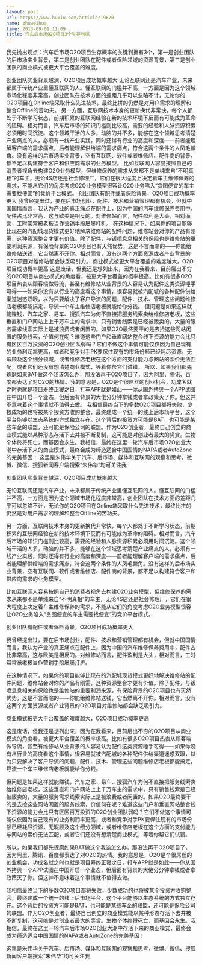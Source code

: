```yaml
---
layout: post
url: https://www.huxiu.com/article/19670
name: zhuweihua
time: 2013-09-01 11:09
title: 汽车后市场O2O项目3个生存判据
---
```

我先抛出观点：汽车后市场O2O项目生存概率的关键判据有3个，第一是创业团队的后市场实业背景，第二是创业团队在配件或者保险领域的资源背景，第三是创业团队的商业模式被更大平台覆盖的难度。

创业团队实业背景越深，O2O项目成功概率越大 无论互联网还是汽车产业，未来都属于传统产业里懂互联网的人。懂互联网的门槛并不高，一方面是因为这个领域市场化程度非常高，创业团队在技术方面的差距几乎可以忽略不计，无论你的O2O项目在Online端采取什么先进技术，最终比拼的仍然是对用户需求的理解和整合Offline的苦功夫。 另一方面，互联网技术本身的更新换代非常快，每个人都处于不断学习状态，前期积累的互联网经验在新的技术环境下反而有可能成为革命的阻碍。相对而言，汽车后市场的知识门槛则比较高，需要的经验和人脉资源积累必须用时间沉淀。这个领域干活的人多，动脑的并不多，能够在这个领域思考清楚产业痛点的人，必须有一线产业实践，同时还得有行业的高度和深度——前者能理解客户端的需求痛点，后者能理解供给端的需求痛点，符合这两个条件的人凤毛麟角。没有这样的后市场实业背景，空有互联网、软件或者维修店、配件商的背景，都不足以构建符合客户和供应商需求的业务模型。 比如互联网人容易按照自己的消费者视角去构建O2O业务模型，但维修保养的需求从来都不是单纯来自“不明真相”的车主，无论4S店还是社会修理厂，它们在很大程度上决定着车主维修保养的需求，不能从它们的角度考虑O2O业务模型很容让O2O业务陷入“贪图便宜的车主需要找便宜”的竞价平台模式。 创业团队有配件或者保险背景，O2O项目成功概率更大 我曾经提出过，要在后市场创业，配件、技术和营销管理都有机会，但就中国国情而言，我认为产业的真正痛点在配件上，因为中国的汽车维修保养费用中，配件占比非常高，这与欧美是相反的。对维修站而言，配件盈利是大头，相对而言，工时常常被老板当作营销手段屡屡打折。 在这种情况下，如果你的项目能够比现在的汽配城现货模式更好地解决维修站的配件问题，维修站会对你的产品有刚需，这种资源整合才更有价值。除了配件，与钣喷息息相关的保险也是维修站的重要利润来源，有保险背景的O2O项目也有天然优势，这是不言而喻的——你能给维修站送钱，它当然离不开你。相对而言，没有这两个方面资源或者产业背景的O2O项目对维修站都会缺乏吸引力。 商业模式被更大平台覆盖的难度越大，O2O项目成功概率更高 这是废话，但我还是想列出来，因为在我看来，目前层出不穷的O2O项目从商业模式的角度看，被更大平台覆盖的概率极高。比如有很多O2O项目热衷从顾客端做导流，甚至有维修站从业背景的人容易认为配件这类资源唾手可得——如果你没有从行业的高度看这个事情，很容易就被汽配城的各种配件供给渠道迷惑双眼，以为只要解决了客户导流的问题，配件、技术、管理这些问题维修店老板都能搞定，导流一个车主维修店老板就能给你分钱。 但问题是如果这样就能赚钱，汽车之家、易车、搜狐汽车为何不直接把服务线索卖给维修店老板，这些垂直和门户网站上上千万车主的需求中，只有销售线索是已经被贩卖的，大量的服务需求线索实际上是被浪费或者闲置的。如果O2O最终要干的是去捡这些网站闲置的服务线索，价值何在呢？难道这些门户和垂直网站整合线下资源的能力会比只有区区百万投资的O2O创业团队弱吗？它们不做这个事情可能仅仅因为自己现有的业务利润率更高，或者和竞争对手PK要保住现有的市场份额已经耗尽资源，无暇顾及这个细分领域，或者维修店老板在这个方面的支付能力与网站的索价无法匹配，或者它们还没有想清楚商业模式，等着你帮它们试错。 所以，如果我们都先琢磨如果BAT做这个我该怎么办，那没法再干O2O项目了，因为阿里、腾讯、百度都表达了对O2O的热情。我的意思是，O2O是个很屌丝的创业机会，功成名就之时也就是项目寿终正寝之日，打车APP就是如此——你从国外拷贝一个APP试图在中国开启一个业态，但后面有背景的大佬分分钟拿钱或者拿政策灭了你。但这并不意味着这个事情就不值得去做。 我相信最终当下的多数O2O项目都将失败，少数成功的也将被某个投资方收购整合，最终建成一个统一的线上后市场平台，这个平台能够以生态系统的方式独立存在。这个背后的投资方可能是BAT，也可能是某些车企的联盟，还可能是保险公司的联盟。作为O2O创业者，最终自己创立的商业模式能以某种形态存活下去并被不断复制，这可能是对创业者最大的奖赏。生物个体终将死亡，而基因会永生。我相信，最终在这里一轮汽车后市场O2O创业大潮中存活下来的商业模式，最终会成为缔造适合中国国情的NAPA或者AutoZone的完美基因！ 这里是朱伟华关于汽车、后市场、媒体和互联网的观察和思考，微博、微信、搜狐新闻客户端搜索“朱伟华”均可关注我

创业团队实业背景越深，O2O项目成功概率越大

无论互联网还是汽车产业，未来都属于传统产业里懂互联网的人。懂互联网的门槛并不高，一方面是因为这个领域市场化程度非常高，创业团队在技术方面的差距几乎可以忽略不计，无论你的O2O项目在Online端采取什么先进技术，最终比拼的仍然是对用户需求的理解和整合Offline的苦功夫。

另一方面，互联网技术本身的更新换代非常快，每个人都处于不断学习状态，前期积累的互联网经验在新的技术环境下反而有可能成为革命的阻碍。相对而言，汽车后市场的知识门槛则比较高，需要的经验和人脉资源积累必须用时间沉淀。这个领域干活的人多，动脑的并不多，能够在这个领域思考清楚产业痛点的人，必须有一线产业实践，同时还得有行业的高度和深度——前者能理解客户端的需求痛点，后者能理解供给端的需求痛点，符合这两个条件的人凤毛麟角。没有这样的后市场实业背景，空有互联网、软件或者维修店、配件商的背景，都不足以构建符合客户和供应商需求的业务模型。

比如互联网人容易按照自己的消费者视角去构建O2O业务模型，但维修保养的需求从来都不是单纯来自“不明真相”的车主，无论4S店还是社会修理厂，它们在很大程度上决定着车主维修保养的需求，不能从它们的角度考虑O2O业务模型很容让O2O业务陷入“贪图便宜的车主需要找便宜”的竞价平台模式。

创业团队有配件或者保险背景，O2O项目成功概率更大

我曾经提出过，要在后市场创业，配件、技术和营销管理都有机会，但就中国国情而言，我认为产业的真正痛点在配件上，因为中国的汽车维修保养费用中，配件占比非常高，这与欧美是相反的。对维修站而言，配件盈利是大头，相对而言，工时常常被老板当作营销手段屡屡打折。

在这种情况下，如果你的项目能够比现在的汽配城现货模式更好地解决维修站的配件问题，维修站会对你的产品有刚需，这种资源整合才更有价值。除了配件，与钣喷息息相关的保险也是维修站的重要利润来源，有保险背景的O2O项目也有天然优势，这是不言而喻的——你能给维修站送钱，它当然离不开你。相对而言，没有这两个方面资源或者产业背景的O2O项目对维修站都会缺乏吸引力。

商业模式被更大平台覆盖的难度越大，O2O项目成功概率更高

这是废话，但我还是想列出来，因为在我看来，目前层出不穷的O2O项目从商业模式的角度看，被更大平台覆盖的概率极高。比如有很多O2O项目热衷从顾客端做导流，甚至有维修站从业背景的人容易认为配件这类资源唾手可得——如果你没有从行业的高度看这个事情，很容易就被汽配城的各种配件供给渠道迷惑双眼，以为只要解决了客户导流的问题，配件、技术、管理这些问题维修店老板都能搞定，导流一个车主维修店老板就能给你分钱。

但问题是如果这样就能赚钱，汽车之家、易车、搜狐汽车为何不直接把服务线索卖给维修店老板，这些垂直和门户网站上上千万车主的需求中，只有销售线索是已经被贩卖的，大量的服务需求线索实际上是被浪费或者闲置的。如果O2O最终要干的是去捡这些网站闲置的服务线索，价值何在呢？难道这些门户和垂直网站整合线下资源的能力会比只有区区百万投资的O2O创业团队弱吗？它们不做这个事情可能仅仅因为自己现有的业务利润率更高，或者和竞争对手PK要保住现有的市场份额已经耗尽资源，无暇顾及这个细分领域，或者维修店老板在这个方面的支付能力与网站的索价无法匹配，或者它们还没有想清楚商业模式，等着你帮它们试错。

所以，如果我们都先琢磨如果BAT做这个我该怎么办，那没法再干O2O项目了，因为阿里、腾讯、百度都表达了对O2O的热情。我的意思是，O2O是个很屌丝的创业机会，功成名就之时也就是项目寿终正寝之日，打车APP就是如此——你从国外拷贝一个APP试图在中国开启一个业态，但后面有背景的大佬分分钟拿钱或者拿政策灭了你。但这并不意味着这个事情就不值得去做。

我相信最终当下的多数O2O项目都将失败，少数成功的也将被某个投资方收购整合，最终建成一个统一的线上后市场平台，这个平台能够以生态系统的方式独立存在。这个背后的投资方可能是BAT，也可能是某些车企的联盟，还可能是保险公司的联盟。作为O2O创业者，最终自己创立的商业模式能以某种形态存活下去并被不断复制，这可能是对创业者最大的奖赏。生物个体终将死亡，而基因会永生。我相信，最终在这里一轮汽车后市场O2O创业大潮中存活下来的商业模式，最终会成为缔造适合中国国情的NAPA或者AutoZone的完美基因！

这里是朱伟华关于汽车、后市场、媒体和互联网的观察和思考，微博、微信、搜狐新闻客户端搜索“朱伟华”均可关注我

